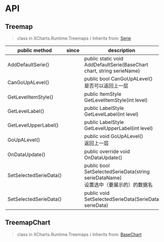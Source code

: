 # API

## Treemap

> class in XCharts.Runtime.Treemaps / Inherits from: [Serie](https://xcharts-team.github.io/docs/api#serie)


|public method|since|description|
|--|--|--|
|AddDefaultSerie()||public static void AddDefaultSerie(BaseChart chart, string serieName)|
|CanGoUpALevel()||public bool CanGoUpALevel()<br/>是否可以返回上一层 |
|GetLevelItemStyle()||public ItemStyle GetLevelItemStyle(int level)|
|GetLevelLabel()||public LabelStyle GetLevelLabel(int level)|
|GetLevelUpperLabel()||public LabelStyle GetLevelUpperLabel(int level)|
|GoUpALevel()||public void GoUpALevel()<br/>返回上一层 |
|OnDataUpdate()||public override void OnDataUpdate()|
|SetSelectedSerieData()||public bool SetSelectedSerieData(string serieDataName)<br/>设置选中（要展示的）的数据名 |
|SetSelectedSerieData()||public void SetSelectedSerieData(SerieData serieData)|

## TreemapChart

> class in XCharts.Runtime.Treemaps / Inherits from: [BaseChart](https://xcharts-team.github.io/docs/api#basechart)


